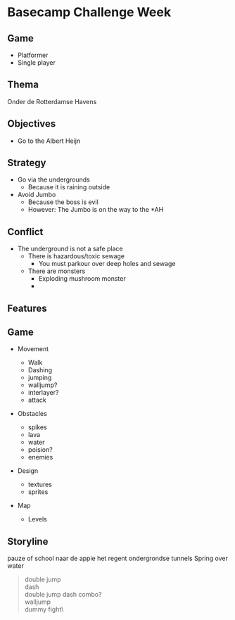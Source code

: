 # Basecamp Challenge Week

## Game

- Platformer
- Single player

## Thema

Onder de Rotterdamse Havens

## Objectives

- Go to the Albert Heijn

## Strategy

- Go via the undergrounds
    - Because it is raining outside
- Avoid Jumbo
    - Because the boss is evil
    - However: The Jumbo is on the way to the *AH

## Conflict

- The underground is not a safe place
    - There is hazardous/toxic sewage
        - You must parkour over deep holes and sewage
    - There are monsters
        - Exploding mushroom monster
        - 

## Features

## Game

- Movement
    
    - Walk
    - Dashing
    - jumping
    - walljump?
    - interlayer?
    - attack

- Obstacles
    
    - spikes
    - lava
    - water
    - poision?
    - enemies

- Design
    
    - textures
    - sprites

- Map
    - Levels

## Storyline

pauze of school
naar de appie
het regent
ondergrondse tunnels
Spring over water

> double jump\
> dash\
> double jump dash combo?\
> walljump\
> dummy fight\